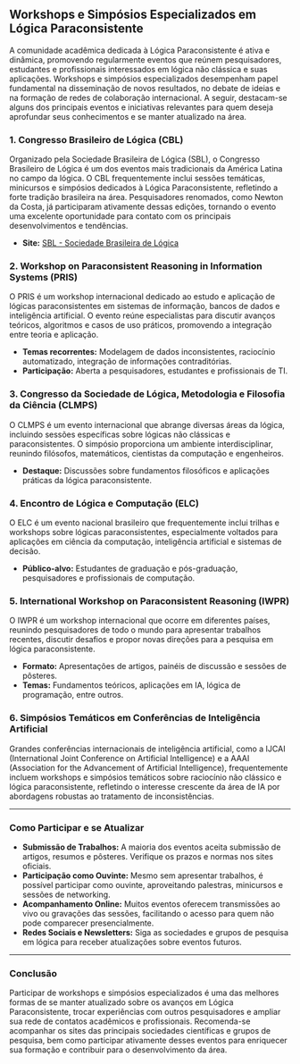 
## Workshops e Simpósios Especializados em Lógica Paraconsistente

A comunidade acadêmica dedicada à Lógica Paraconsistente é ativa e dinâmica, promovendo regularmente eventos que reúnem pesquisadores, estudantes e profissionais interessados em lógica não clássica e suas aplicações. Workshops e simpósios especializados desempenham papel fundamental na disseminação de novos resultados, no debate de ideias e na formação de redes de colaboração internacional. A seguir, destacam-se alguns dos principais eventos e iniciativas relevantes para quem deseja aprofundar seus conhecimentos e se manter atualizado na área.

### 1. Congresso Brasileiro de Lógica (CBL)

Organizado pela Sociedade Brasileira de Lógica (SBL), o Congresso Brasileiro de Lógica é um dos eventos mais tradicionais da América Latina no campo da lógica. O CBL frequentemente inclui sessões temáticas, minicursos e simpósios dedicados à Lógica Paraconsistente, refletindo a forte tradição brasileira na área. Pesquisadores renomados, como Newton da Costa, já participaram ativamente dessas edições, tornando o evento uma excelente oportunidade para contato com os principais desenvolvimentos e tendências.

- **Site:** [SBL - Sociedade Brasileira de Lógica](https://www.cle.unicamp.br/sbl/)

### 2. Workshop on Paraconsistent Reasoning in Information Systems (PRIS)

O PRIS é um workshop internacional dedicado ao estudo e aplicação de lógicas paraconsistentes em sistemas de informação, bancos de dados e inteligência artificial. O evento reúne especialistas para discutir avanços teóricos, algoritmos e casos de uso práticos, promovendo a integração entre teoria e aplicação.

- **Temas recorrentes:** Modelagem de dados inconsistentes, raciocínio automatizado, integração de informações contraditórias.
- **Participação:** Aberta a pesquisadores, estudantes e profissionais de TI.

### 3. Congresso da Sociedade de Lógica, Metodologia e Filosofia da Ciência (CLMPS)

O CLMPS é um evento internacional que abrange diversas áreas da lógica, incluindo sessões específicas sobre lógicas não clássicas e paraconsistentes. O simpósio proporciona um ambiente interdisciplinar, reunindo filósofos, matemáticos, cientistas da computação e engenheiros.

- **Destaque:** Discussões sobre fundamentos filosóficos e aplicações práticas da lógica paraconsistente.

### 4. Encontro de Lógica e Computação (ELC)

O ELC é um evento nacional brasileiro que frequentemente inclui trilhas e workshops sobre lógicas paraconsistentes, especialmente voltados para aplicações em ciência da computação, inteligência artificial e sistemas de decisão.

- **Público-alvo:** Estudantes de graduação e pós-graduação, pesquisadores e profissionais de computação.

### 5. International Workshop on Paraconsistent Reasoning (IWPR)

O IWPR é um workshop internacional que ocorre em diferentes países, reunindo pesquisadores de todo o mundo para apresentar trabalhos recentes, discutir desafios e propor novas direções para a pesquisa em lógica paraconsistente.

- **Formato:** Apresentações de artigos, painéis de discussão e sessões de pôsteres.
- **Temas:** Fundamentos teóricos, aplicações em IA, lógica de programação, entre outros.

### 6. Simpósios Temáticos em Conferências de Inteligência Artificial

Grandes conferências internacionais de inteligência artificial, como a IJCAI (International Joint Conference on Artificial Intelligence) e a AAAI (Association for the Advancement of Artificial Intelligence), frequentemente incluem workshops e simpósios temáticos sobre raciocínio não clássico e lógica paraconsistente, refletindo o interesse crescente da área de IA por abordagens robustas ao tratamento de inconsistências.

---

### Como Participar e se Atualizar

- **Submissão de Trabalhos:** A maioria dos eventos aceita submissão de artigos, resumos e pôsteres. Verifique os prazos e normas nos sites oficiais.
- **Participação como Ouvinte:** Mesmo sem apresentar trabalhos, é possível participar como ouvinte, aproveitando palestras, minicursos e sessões de networking.
- **Acompanhamento Online:** Muitos eventos oferecem transmissões ao vivo ou gravações das sessões, facilitando o acesso para quem não pode comparecer presencialmente.
- **Redes Sociais e Newsletters:** Siga as sociedades e grupos de pesquisa em lógica para receber atualizações sobre eventos futuros.

---

### Conclusão

Participar de workshops e simpósios especializados é uma das melhores formas de se manter atualizado sobre os avanços em Lógica Paraconsistente, trocar experiências com outros pesquisadores e ampliar sua rede de contatos acadêmicos e profissionais. Recomenda-se acompanhar os sites das principais sociedades científicas e grupos de pesquisa, bem como participar ativamente desses eventos para enriquecer sua formação e contribuir para o desenvolvimento da área.
```
